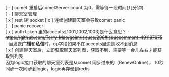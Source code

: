 [ - ] comet 重启后cometServer count 为0，需等待一段时间(几分钟)  
[ - ] 聊天室管理  
[ x ] rest 转 socket
[ x ] 连续创建聊天室会导致comet panic  
[ - ] panic recover  
[ x ] auth token 里的accepts:[1001,1002,1003]是什么意思？
    - ~~https://github.com/Terry-Mao/goim/issues/296#issuecomment-491197075~~
    - 当发送**广播**和**私信**时，op字段如果不在accepts里边则收不到消息  
[ x ] 创建聊天室后，立即获取聊天室列表，获取不到，需要等一会儿左右才能获取到列表  
    因为logic接口获取的聊天室列表是从comet 同步过来的（RenewOnline），
    10秒同步一次同步到logic，logic再存储到redis